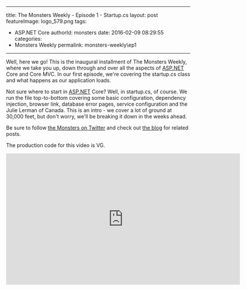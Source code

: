 
---
title: The Monsters Weekly - Episode 1 -  Startup.cs
layout: post
featureImage: logo_579.png
tags: 
  - ASP.NET Core
authorId: monsters
date: 2016-02-09 08:29:55
categories:
  - Monsters Weekly
permalink: monsters-weekly\ep1
---

<p>Well, here we go! This is the inaugural installment of The Monsters Weekly, where we take you up, down through and over all the aspects of <a href="https://na01.safelinks.protection.outlook.com/?url=http%3a%2f%2fASP.NET&amp;data=01%7c01%7cJonathan.Rozenblit%40microsoft.com%7c70b82fd6974a4671605608d33014f9ac%7c72f988bf86f141af91ab2d7cd011db47%7c1&amp;sdata=%2fJf1b%2bXbGUYW6DLdyPdWsi7sBxwrvgymJXIDiOT1p6E%3d">ASP.NET</a> Core and Core MVC. In our first episode, we're covering the startup.cs class and what happens as our application loads.</p><p>Not sure where to start in <a href="https://na01.safelinks.protection.outlook.com/?url=http%3a%2f%2fASP.NET&amp;data=01%7c01%7cJonathan.Rozenblit%40microsoft.com%7c70b82fd6974a4671605608d33014f9ac%7c72f988bf86f141af91ab2d7cd011db47%7c1&amp;sdata=%2fJf1b%2bXbGUYW6DLdyPdWsi7sBxwrvgymJXIDiOT1p6E%3d">ASP.NET</a> Core? Well, in startup.cs, of course. We run the file top-to-bottom covering some basic configuration, dependency injection, browser link, database error pages, service configuration and the Julie Lerman of Canada. This is an intro - we cover a lot of ground at 30,000 feet, but don't worry, we'll be breaking it down in the weeks ahead.</p><p>Be sure to follow <a href="https://twitter.com/AspNetMonsters">the Monsters on Twitter</a> and check out <a href="http://aspnetmonsters.com">the blog</a> for related posts.</p><p>The production code for this video is VG.</p> 

<!--more-->
<iframe src='https://channel9.msdn.com/Series/aspnetmonsters/Episode-1-Startupcs/player' width='640' height='360' allowFullScreen frameBorder='0'></iframe>
